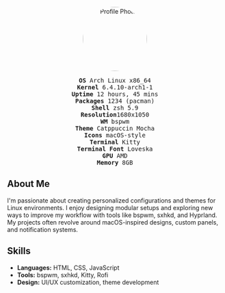 <p align="center">
  <img src="https://via.placeholder.com/150" alt="Profile Photo" style="border-radius: 50%; width: 150px; height: 150px;">
</p>

<p align="center">
  <samp>
    <b>OS</b>        Arch Linux x86_64<br>
    <b>Kernel</b>    6.4.10-arch1-1<br>
    <b>Uptime</b>    12 hours, 45 mins<br>
    <b>Packages</b>  1234 (pacman)<br>
    <b>Shell</b>     zsh 5.9<br>
    <b>Resolution</b>1680x1050<br>
    <b>WM</b>        bspwm<br>
    <b>Theme</b>     Catppuccin Mocha<br>
    <b>Icons</b>     macOS-style<br>
    <b>Terminal</b>  Kitty<br>
    <b>Terminal Font</b> Loveska<br>
    <b>GPU</b>       AMD<br>
    <b>Memory</b>    8GB<br>
  </samp>
</p>

## About Me
I'm passionate about creating personalized configurations and themes for Linux environments. I enjoy designing modular setups and exploring new ways to improve my workflow with tools like bspwm, sxhkd, and Hyprland. My projects often revolve around macOS-inspired designs, custom panels, and notification systems.

## Skills
- **Languages:** HTML, CSS, JavaScript
- **Tools:** bspwm, sxhkd, Kitty, Rofi
- **Design:** UI/UX customization, theme development
